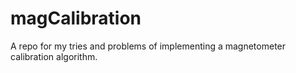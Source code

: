 # magCalibration
A repo for my tries and problems of implementing a magnetometer calibration algorithm.
